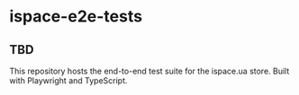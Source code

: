 # ispace-e2e-tests
## TBD
This repository hosts the end-to-end  test suite for the ispace.ua store. Built with Playwright and TypeScript.
